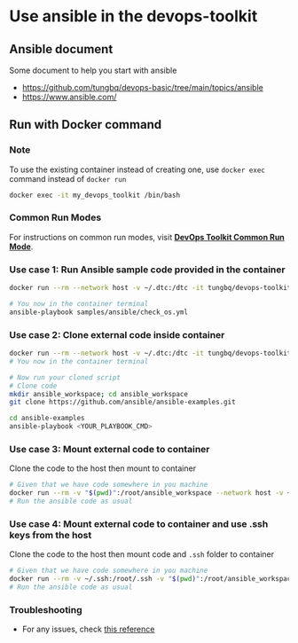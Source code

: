 # Use ansible in the devops-toolkit

## Ansible document

Some document to help you start with ansible

- <https://github.com/tungbq/devops-basic/tree/main/topics/ansible>
- <https://www.ansible.com/>

## Run with Docker command

### Note

To use the existing container instead of creating one, use `docker exec` command instead of `docker run`

```bash
docker exec -it my_devops_toolkit /bin/bash
```

### Common Run Modes

For instructions on common run modes, visit [**DevOps Toolkit Common Run Mode**](../usage/run_mode.md).

### Use case 1: Run Ansible sample code provided in the container

```bash
docker run --rm --network host -v ~/.dtc:/dtc -it tungbq/devops-toolkit:latest

# You now in the container terminal
ansible-playbook samples/ansible/check_os.yml
```

### Use case 2: Clone external code inside container

```bash
docker run --rm --network host -v ~/.dtc:/dtc -it tungbq/devops-toolkit:latest
# You now in the container terminal

# Now run your cloned script
# Clone code
mkdir ansible_workspace; cd ansible_workspace
git clone https://github.com/ansible/ansible-examples.git

cd ansible-examples
ansible-playbook <YOUR_PLAYBOOK_CMD>
```

### Use case 3: Mount external code to container

Clone the code to the host then mount to container

```bash
# Given that we have code somewhere in you machine
docker run --rm -v "$(pwd)":/root/ansible_workspace --network host -v ~/.dtc:/dtc -it tungbq/devops-toolkit:latest
# Run the ansible code as usual
```

### Use case 4: Mount external code to container and use .ssh keys from the host

Clone the code to the host then mount code and `.ssh` folder to container

```bash
# Given that we have code somewhere in you machine
docker run --rm -v ~/.ssh:/root/.ssh -v "$(pwd)":/root/ansible_workspace --network host -v ~/.dtc:/dtc -it tungbq/devops-toolkit:latest
# Run the ansible code as usual
```

### Troubleshooting

- For any issues, check [this reference](../troubleshooting/TROUBLESHOOTING.md)

